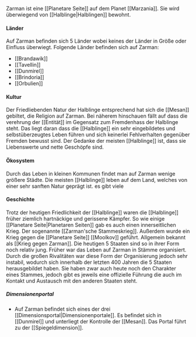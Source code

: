 Zarman ist eine [[Planetare Seite]] auf dem Planet [[Marzania]]. Sie wird überwiegend von [[Halblinge|Halblingen]] bewohnt.

#### Länder
Auf Zarman befinden sich 5 Länder wobei keines der Länder in Größe oder Einfluss überwiegt. Folgende Länder befinden sich auf Zarman:
- [[Brandawik]]
- [[Tavellin]]
- [[Dunmirel]]
- [[Brindoria]]
- [[Orbulien]]



#### Kultur
Der Friedliebenden Natur der Halblinge entsprechend hat sich die [[Mesan]] gebiltet, die Religion auf Zarman. Bei näherem hinschauen fällt auf dass die verehrung der [[Entität]] im Gegensatz zum Fremdenhass der Halblinge steht. Das liegt daran dass die [[Halblinge]] ein sehr eingebildetes und selbstüberzeugtes Leben führen und sich keinerlei Fehlverhalten gegenüber Fremden bewusst sind. Der Gedanke der meisten [[Halblinge]] ist, dass sie Liebenswerte und nette Geschöpfe sind.


#### Ökosystem
Durch das Leben in kleinen Kommunen findet man auf Zarman wenige größere Städte. Die meisten [[Halblinge]] leben auf dem Land, welches von einer sehr sanften Natur geprägt ist. es gibt viele 


#### Geschichte
Trotz der heutigen Friedlichkeit der [[Halblinge]] waren die [[Halblinge]] früher ziemlich hartnäckige und gerissene Kämpfer. So wie einige [[Planetare Seite|Planetaren Seiten]] gab es auch einen innerseitlichen Krieg. Der sogenannte [[Zarman'sche Stammeskrieg]]. 
Außerdem wurde ein Krieg gegen die [[Planetare Seite]] [[Moolkov]] geführt. Allgemein bekannt als [[Krieg gegen Zarman]]. 
Die heutigen 5 Staaten sind so in ihrer Form noch relativ jung. Früher war das Leben auf Zarman in Stämme organisiert. Durch die großen Rivalitäten war diese Form der Organisierung jedoch sehr instabil, wodurch sich innerhalb der letzten 400 Jahren die 5 Staaten herausgebildet haben. Sie haben zwar auch heute noch den Charakter eines Stammes, jedoch gibt es jeweils eine offizielle Führung die auch im Kontakt und Austausch mit den anderen Staaten steht.

##### Dimensionenportal
- Auf Zarman befindet sich eines der drei [[Dimensionsportal|Dimensionenportale]]. Es befindet sich in [[Dunmirel]] und unterliegt der Kontrolle der [[Mesan]]. Das Portal führt zu der [[Spiegeldimension]].